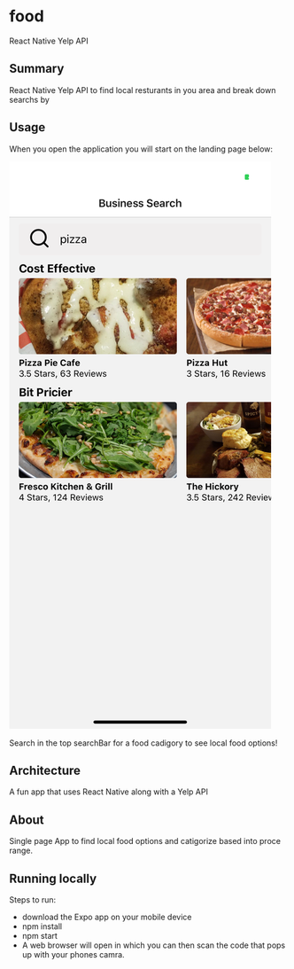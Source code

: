# food
React Native Yelp API
## Summary
React Native Yelp API to find local resturants in you area and break down searchs by 

## Usage

When you open the application you will start on the landing page below:

![my image](demo/IMG_1617.png)

Search in the top searchBar for a food cadigory to see local food options!


## Architecture 

A fun app that uses React Native along with a Yelp API

## About

Single page App to find local food options and catigorize based into proce range.

## Running locally
Steps to run:
- download the Expo app on your mobile device
- npm install
- npm start
- A web browser will open in which you can then scan the code that pops up with your phones camra.

